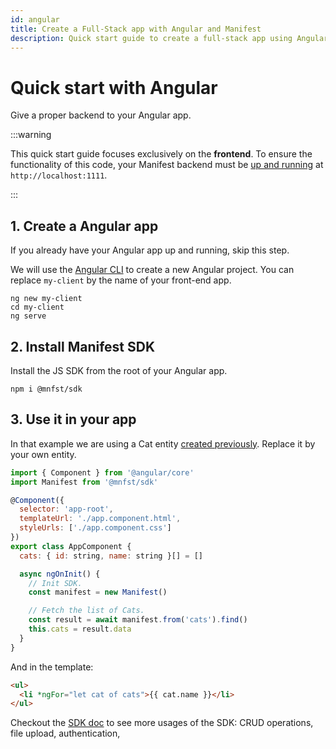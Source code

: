 ```yaml
---
id: angular
title: Create a Full-Stack app with Angular and Manifest
description: Quick start guide to create a full-stack app using Angular as a frontend and Manifest as a backend.
---
```


# Quick start with Angular

Give a proper backend to your Angular app.

:::warning

This quick start guide focuses exclusively on the **frontend**. To ensure the functionality of this code, your Manifest backend must be [up and running](./introduction.md#install-manifest) at `http://localhost:1111`.

:::

## 1. Create a Angular app

If you already have your Angular app up and running, skip this step.

We will use the [Angular CLI](https://angular.dev/tools/cli) to create a new Angular project. You can replace `my-client` by the name of your front-end app.

```
ng new my-client
cd my-client
ng serve
```

## 2. Install Manifest SDK

Install the JS SDK from the root of your Angular app.

```
npm i @mnfst/sdk
```

## 3. Use it in your app

In that example we are using a Cat entity [created previously](entities.md). Replace it by your own entity.

```js title="app.component.ts"
import { Component } from '@angular/core'
import Manifest from '@mnfst/sdk'

@Component({
  selector: 'app-root',
  templateUrl: './app.component.html',
  styleUrls: ['./app.component.css']
})
export class AppComponent {
  cats: { id: string, name: string }[] = []

  async ngOnInit() {
    // Init SDK.
    const manifest = new Manifest()

    // Fetch the list of Cats.
    const result = await manifest.from('cats').find()
    this.cats = result.data
  }
}
```

And in the template:

```html
<ul>
  <li *ngFor="let cat of cats">{{ cat.name }}</li>
</ul>
```

Checkout the [SDK doc](./crud.md#using-the-javascript-sdk) to see more usages of the SDK: CRUD operations, file upload, authentication,
